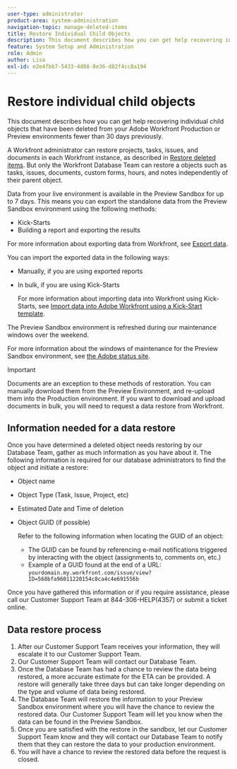 ```yaml
---
user-type: administrator
product-area: system-administration
navigation-topic: manage-deleted-items
title: Restore Individual Child Objects
description: This document describes how you can get help recovering individual child objects that have been deleted from your Adobe Workfront Production or Preview environments fewer than 30 days previously.
feature: System Setup and Administration
role: Admin
author: Lisa
exl-id: e2e4fbb7-5433-4d88-8e36-d82f4cc8a194
---
```

# Restore individual child objects

This document describes how you can get help recovering individual child objects that have been deleted from your Adobe Workfront Production or Preview environments fewer than 30 days previously.

A Workfront administrator can restore projects, tasks, issues, and documents in each Workfront instance, as described in [Restore deleted items](../../../administration-and-setup/manage-workfront/manage-deleted-items/restore-deleted-items.md). But only the Workfront Database Team can restore a objects such as tasks, issues, documents, custom forms, hours, and notes independently of their parent object.

Data from your live environment is available in the Preview Sandbox for up to 7 days. This means you can export the standalone data from the Preview Sandbox environment using the following methods:

* Kick-Starts 
* Building a report and exporting the results

For more information about exporting data from Workfront, see [Export data](../../../reports-and-dashboards/reports/creating-and-managing-reports/export-data.md).

You can import the exported data in the following ways:

* Manually, if you are using exported reports 
* In bulk, if you are using Kick-Starts  
  
  For more information about importing data into Workfront using Kick-Starts, see [Import data into Adobe Workfront using a Kick-Start template](../../../administration-and-setup/manage-workfront/using-kick-starts/import-data-via-kickstarts.md).

The Preview Sandbox environment is refreshed during our maintenance windows over the weekend.

For more information about the windows of maintenance for the Preview Sandbox environment, see [the Adobe status site](https://status.adobe.com).

>[!IMPORTANT]
>
>Documents are an exception to these methods of restoration. You can manually download them from the Preview Environment, and re-upload them into the Production environment. If you want to download and upload documents in bulk, you will need to request a data restore from Workfront. 

## Information needed for a data restore

Once you have determined a deleted object needs restoring by our Database Team, gather as much information as you have about it. The following information is required for our database administrators to find the object and initiate a restore:

* Object name 
* Object Type (Task, Issue, Project, etc) 
* Estimated Date and Time of deletion 
* Object GUID (if possible)  
  
  Refer to the following information when locating the GUID of an object:

   * The GUID can be found by referencing e-mail notifications triggered by interacting with the object (assignments to, comments on, etc.) 
   * Example of a GUID found at the end of a URL: `yourdomain.my.workfront.com/issue/view?ID=568bfa96011220154c8ca4c4e691556b`

Once you have gathered this information or if you require assistance, please call our Customer Support Team at 844-306-HELP(4357) or submit a ticket online.

## Data restore process

1. After our Customer Support Team receives your information, they will escalate it to our Customer Support Team. 
1. Our Customer Support Team will contact our Database Team.
1. Once the Database Team has had a chance to review the data being restored, a more accurate estimate for the ETA can be provided. A restore will generally take three days but can take longer depending on the type and volume of data being restored. 
1. The Database Team will restore the information to your Preview Sandbox environment where you will have the chance to review the restored data. Our Customer Support Team will let you know when the data can be found in the Preview Sandbox. 
1. Once you are satisfied with the restore in the sandbox, let our Customer Support Team know  and they will contact our Database Team to notify them that they can restore the data to your production environment. 
1. You will have a chance to review the restored data before the request is closed.
